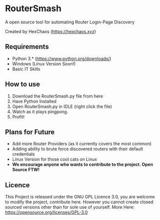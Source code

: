 # RouterSmash
A open source tool for automating Router Login-Page Discovery

Created by HexChaos (https://hexchaos.xyz)

## Requirements

 * Python 3.* (https://www.python.org/downloads/)
 * Windows (Linux Version Soon!)
 * Basic IT Skills
 
## How to use

 1. Download the RouterSmash.py file from here
 2. Have Python Installed
 3. Open RouterSmash.py in IDLE (right click the file)
 4. Watch as it plays pingpong.
 5. Profit!

## Plans for Future

 * Add more Router Providers (as it currently covers the most common)
 * Adding ability to brute force discovered routers with their default credentials
 * Linux Version for those cool cats on Linux
 * **We encourage anyone who wants to contribute to the project. Open Source FTW!**
## Licence

This Project is released under the GNU GPL Licence 3.0, you are welcome to modify the project, contribute here. However you cannot create closed sourced versions other than for sole use of yourself.
More Here: https://opensource.org/licenses/GPL-3.0
